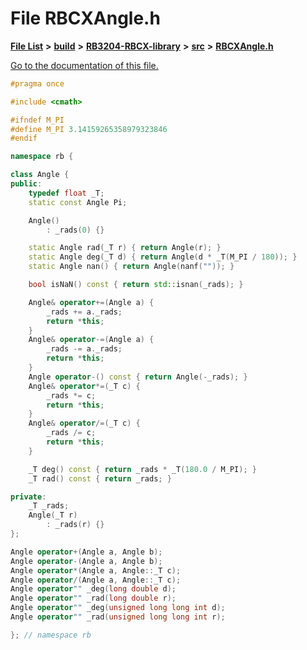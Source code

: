 
# File RBCXAngle.h

[**File List**](files.md) **>** [**build**](dir_4fef79e7177ba769987a8da36c892c5f.md) **>** [**RB3204-RBCX-library**](dir_6e2f6bf38ad600996f360c484704d30b.md) **>** [**src**](dir_2fb57cfb6554052417264f60890e0af6.md) **>** [**RBCXAngle.h**](_r_b_c_x_angle_8h.md)

[Go to the documentation of this file.](_r_b_c_x_angle_8h.md) 


````cpp
#pragma once

#include <cmath>

#ifndef M_PI
#define M_PI 3.14159265358979323846
#endif

namespace rb {

class Angle {
public:
    typedef float _T;
    static const Angle Pi;

    Angle()
        : _rads(0) {}

    static Angle rad(_T r) { return Angle(r); }
    static Angle deg(_T d) { return Angle(d * _T(M_PI / 180)); }
    static Angle nan() { return Angle(nanf("")); }

    bool isNaN() const { return std::isnan(_rads); }

    Angle& operator+=(Angle a) {
        _rads += a._rads;
        return *this;
    }
    Angle& operator-=(Angle a) {
        _rads -= a._rads;
        return *this;
    }
    Angle operator-() const { return Angle(-_rads); }
    Angle& operator*=(_T c) {
        _rads *= c;
        return *this;
    }
    Angle& operator/=(_T c) {
        _rads /= c;
        return *this;
    }

    _T deg() const { return _rads * _T(180.0 / M_PI); }
    _T rad() const { return _rads; }

private:
    _T _rads;
    Angle(_T r)
        : _rads(r) {}
};

Angle operator+(Angle a, Angle b);
Angle operator-(Angle a, Angle b);
Angle operator*(Angle a, Angle::_T c);
Angle operator/(Angle a, Angle::_T c);
Angle operator"" _deg(long double d);
Angle operator"" _rad(long double r);
Angle operator"" _deg(unsigned long long int d);
Angle operator"" _rad(unsigned long long int r);

}; // namespace rb
````

